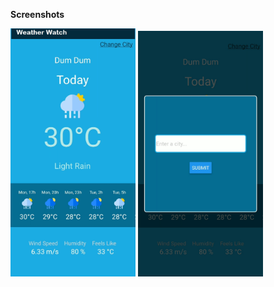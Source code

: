<b>Screenshots</b>
<p float="left">
<img src="../../Screenshot/rnative1.jpg" width="200">
<img src="../../Screenshot/rnative2.jpg" width="200">
</p>
